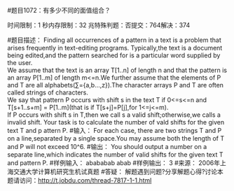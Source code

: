 #题目1072：有多少不同的面值组合？

时间限制：1 秒内存限制：32 兆特殊判题：否提交：764解决：374

#题目描述：
Finding all occurrences of a pattern in a text is a problem that arises frequently in text-editing programs. 
    Typically,the text is a document being edited,and the pattern searched for is a particular word supplied by the user.  
    We assume that the text is an array T[1..n] of length n and that the pattern is an array P[1..m] of length m<=n.We further assume that the elements of P and  T are all alphabets(∑={a,b...,z}).The character arrays P and T are often called strings of characters.  
    We say that pattern P occurs with shift s in the text T if 0<=s<=n and T[s+1..s+m] = P[1..m](that is if T[s+j]=P[j],for 1<=j<=m).  
    If P occurs with shift s in T,then we call s a valid shift;otherwise,we calls a invalid shift. 
    Your task is to calculate the number of vald shifts for the given text T and p attern P.
#输入：
   For each case, there are two strings T and P on a line,separated by a single space.You may assume both the length of T and P will not exceed 10^6. 
#输出：
 You should output a number on a separate line,which indicates the number of valid shifts for the given text T and pattern P.
#样例输入：
abababab abab
#样例输出：
3
#来源：
2006年上海交通大学计算机研究生机试真题
#答疑：
解题遇到问题?分享解题心得?讨论本题请访问：http://t.jobdu.com/thread-7817-1-1.html
